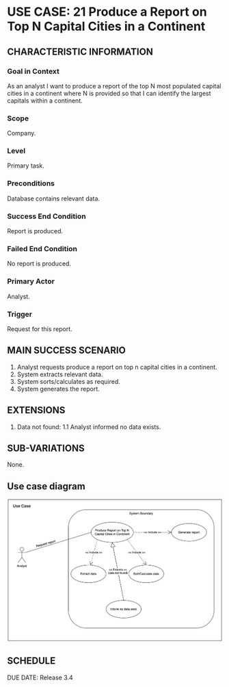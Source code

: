 # USE CASE: 21 Produce a Report on Top N Capital Cities in a Continent

## CHARACTERISTIC INFORMATION

### Goal in Context

As an analyst I want to produce a report of the top N most populated capital cities in a continent where N is provided so that I can identify the largest capitals within a continent.

### Scope

Company.

### Level

Primary task.

### Preconditions

Database contains relevant data.

### Success End Condition

Report is produced.
### Failed End Condition

No report is produced.

### Primary Actor

Analyst.

### Trigger

Request for this report.

## MAIN SUCCESS SCENARIO

  1. Analyst requests produce a report on top n capital cities in a continent.
  2. System extracts relevant data.
  3. System sorts/calculates as required.
  4. System generates the report.

## EXTENSIONS

  1. Data not found:
    1.1 Analyst informed no data exists.

## SUB-VARIATIONS

None.

## Use case diagram

![Use Case 21 Diagram](../use-cases-diagram/use-case-21.png)

## SCHEDULE

DUE DATE: Release 3.4
